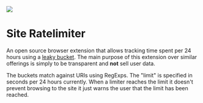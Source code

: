 ![](https://pandao.github.io/editor.md/images/logos/editormd-logo-180x180.png)

# Site Ratelimiter

An open source browser extension that allows tracking time spent per 24 hours using a [leaky bucket](https://en.wikipedia.org/wiki/Leaky_bucket). The main purpose of this extension over similar offerings is simply to be transparent and **not** sell user data. 

The buckets match against URIs using RegExps. The "limit" is specified in seconds per 24 hours currently. When a limiter reaches the limit it doesn't prevent browsing to the site it just warns the user that the limit has been reached.
